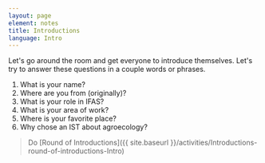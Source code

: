```yaml
---
layout: page
element: notes
title: Introductions
language: Intro
---
```


Let's go around the room and get everyone to introduce themselves. Let's try to answer these questions in a couple words or phrases.

1. What is your name?
2. Where are you from (originally)?
3. What is your role in IFAS?
4. What is your area of work?
5. Where is your favorite place?
6. Why chose an IST about agroecology?

> Do [Round of Introductions]({{ site.baseurl }}/activities/Introductions-round-of-introductions-Intro)